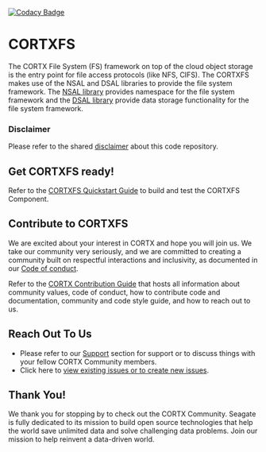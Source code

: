 [![Codacy Badge](https://api.codacy.com/project/badge/Grade/a00c3917c3514e9b94bb8a181ba6db2e)](https://app.codacy.com/gh/Seagate/cortx-fs?utm_source=github.com&utm_medium=referral&utm_content=Seagate/cortx-fs&utm_campaign=Badge_Grade)

# CORTXFS

The CORTX File System (FS) framework on top of the cloud object storage is the entry point for file access protocols (like NFS, CIFS). The CORTXFS makes use of the NSAL and DSAL libraries to provide the file system framework. The [NSAL library](https://github.com/Seagate/cortx-nsal) provides namespace for the file system framework and the [DSAL library](https://github.com/Seagate/cortx-dsal) provide data storage functionality for the file system framework.

### Disclaimer
Please refer to the shared [disclaimer](https://github.com/Seagate/cortx-posix#disclaimer) about this code repository.

## Get CORTXFS ready! 

Refer to the [CORTXFS Quickstart Guide](./doc/CortxFSQuickStart.md) to build and test the CORTXFS Component.

## Contribute to CORTXFS

We are excited about your interest in CORTX and hope you will join us. We take our community very seriously, and we are committed to creating a community built on respectful interactions and inclusivity, as documented in our [Code of conduct](CODE_OF_CONDUCT.md).

Refer to the [CORTX Contribution Guide](CONTRIBUTING.md) that hosts all information about community values, code of conduct, how to contribute code and documentation, community and code style guide, and how to reach out to us.

## Reach Out To Us

- Please refer to our [Support](SUPPORT.md) section for support or to discuss things with your fellow CORTX Community members.
- Click here to [view existing issues or to create new issues](https://github.com/Seagate/cortx-posix/issues).

## Thank You!

We thank you for stopping by to check out the CORTX Community. Seagate is fully dedicated to its mission to build open source technologies that help the world save unlimited data and solve challenging data problems. Join our mission to help reinvent a data-driven world.
